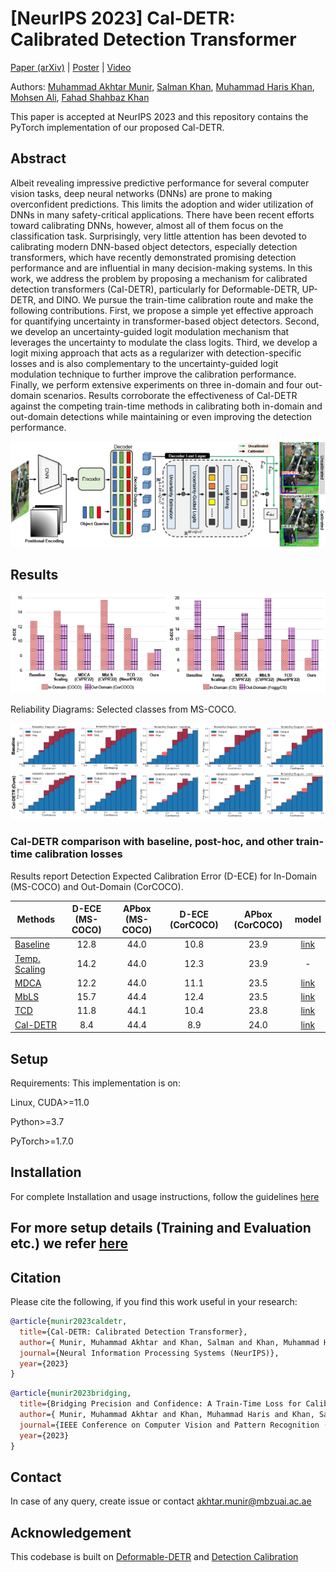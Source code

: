 # [NeurIPS 2023] Cal-DETR: Calibrated Detection Transformer

[Paper (arXiv)]()  |   [Poster](TBA)  |   [Video](TBA)

Authors: [Muhammad Akhtar Munir](https://scholar.google.com.pk/citations?user=sT-epZAAAAAJ&hl=en), [Salman Khan](https://salman-h-khan.github.io/), [Muhammad Haris Khan](https://scholar.google.com.pk/citations?user=ZgERfFwAAAAJ&hl=en), [Mohsen Ali](https://scholar.google.com.pk/citations?user=59ISSCEAAAAJ&hl=en), [Fahad Shahbaz Khan](https://scholar.google.es/citations?user=zvaeYnUAAAAJ&hl=en)

This paper is accepted at NeurIPS 2023 and this repository contains the PyTorch implementation of our proposed Cal-DETR.

## Abstract
Albeit revealing impressive predictive performance for several computer vision tasks, deep neural networks (DNNs) are prone to making overconfident predictions. This limits the adoption and wider utilization of DNNs in many safety-critical applications. 
There have been recent efforts toward calibrating DNNs, however, almost all of them focus on the classification task. Surprisingly, very little attention has been devoted to calibrating modern DNN-based object detectors, especially detection transformers, which have recently demonstrated promising detection performance and are influential in many decision-making systems. In this work, we address the problem by proposing a mechanism for calibrated detection transformers (Cal-DETR), particularly for Deformable-DETR, UP-DETR, and DINO. We pursue the train-time calibration route and make the following contributions. First, we propose a simple yet effective approach for quantifying uncertainty in transformer-based object detectors. Second, we develop an uncertainty-guided logit modulation mechanism that leverages the uncertainty to modulate the class logits. Third, we develop a logit mixing approach that acts as a regularizer with detection-specific losses and is also complementary to the uncertainty-guided logit modulation technique to further improve the calibration performance. Finally, we perform extensive experiments on three in-domain and four out-domain scenarios. Results corroborate the effectiveness of Cal-DETR against the competing train-time methods in calibrating both in-domain and out-domain detections while maintaining or even improving the detection performance.

![alt text](main.png)

## Results

![alt text](bar.png)

Reliability Diagrams: Selected classes from MS-COCO.

![alt text](RD.png)

### Cal-DETR comparison with baseline, post-hoc, and other train-time calibration losses
Results report Detection Expected Calibration Error (D-ECE) for In-Domain (MS-COCO) and Out-Domain (CorCOCO).

| Methods                                                      | D-ECE (MS-COCO) | APbox (MS-COCO) |    D-ECE (CorCOCO)    | APbox (CorCOCO) | model | 
|--------------------------------------------------------------|:---------:|:----------:|:---------:|:------:|:------:|
| [Baseline](https://arxiv.org/abs/2010.04159)                 |   12.8   |   44.0    |   10.8   |   23.9    | [link](https://drive.google.com/file/d/1q45sjir00jcTDgYf1zrGWyiAy8MQT9JF/view?usp=share_link)     |
| [Temp. Scaling](https://arxiv.org/abs/1706.04599)            |   14.2   |   44.0    |   12.3   |   23.9   |  -   |
| [MDCA](https://arxiv.org/abs/2203.13834)                     |   12.2   |   44.0    |   11.1   |   23.5   |   [link](https://drive.google.com/file/d/1CsXpzU55fMKrQzQ6EUmkZAGmzgo60eTE/view?usp=share_link)  |
| [MbLS](https://arxiv.org/abs/2111.15430)                     |   15.7   |   44.4    |   12.4   |   23.5    |  [link](https://drive.google.com/file/d/1U_-5QK036hCskMXeUMkSTc98iTg1fkR8/view?usp=share_link)    |
| [TCD](https://proceedings.neurips.cc/paper_files/paper/2022/file/fcd812a51b8f8d05cfea22e3c9c4b369-Paper-Conference.pdf)                                          |   11.8   |   44.1    |   10.4    |   23.8    |   [link](TBA)   |
| [Cal-DETR]()                                          |   8.4   |   44.4    |   8.9    |   24.0    |   [link](TBA)   |


## Setup

Requirements: This implementation is on:

Linux, CUDA>=11.0

Python>=3.7

PyTorch>=1.7.0

## Installation

For complete Installation and usage instructions, follow the guidelines [here](https://github.com/fundamentalvision/Deformable-DETR#installation)

## For more setup details (Training and Evaluation etc.) we refer [here](https://github.com/akhtarvision/bpc_calibration)

## Citation

Please cite the following, if you find this work useful in your research:

```bibtex
@article{munir2023caldetr,
  title={Cal-DETR: Calibrated Detection Transformer},
  author={ Munir, Muhammad Akhtar and Khan, Salman and Khan, Muhammad Haris and Ali, Mohsen and Khan, Fahad},
  journal={Neural Information Processing Systems (NeurIPS)},
  year={2023}
}
```
```bibtex
@article{munir2023bridging,
  title={Bridging Precision and Confidence: A Train-Time Loss for Calibrating Object Detection},
  author={ Munir, Muhammad Akhtar and Khan, Muhammad Haris and Khan, Salman and Khan, Fahad},
  journal={IEEE Conference on Computer Vision and Pattern Recognition (CVPR)},
  year={2023}
}
```

## Contact
In case of any query, create issue or contact akhtar.munir@mbzuai.ac.ae 

## Acknowledgement
This codebase is built on <a href="https://github.com/fundamentalvision/Deformable-DETR">Deformable-DETR</a> and <a href="https://pypi.org/project/netcal/">Detection Calibration</a>


